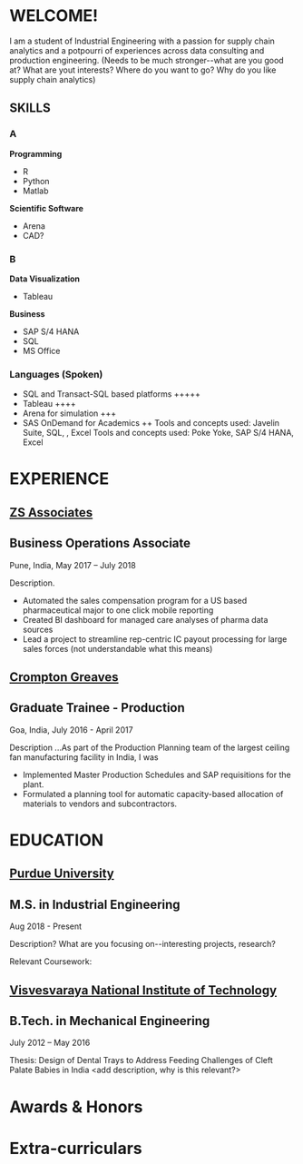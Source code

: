 # WELCOME!

I am a student of Industrial Engineering with a passion for supply chain analytics and a potpourri of experiences across data consulting and production engineering. (Needs to be much stronger--what are you good at? What are yout interests? Where do you want to go? Why do you like supply chain analytics)

<div class="begin-examples"></div>

## SKILLS

### A
**Programming**
 - R
 - Python
 - Matlab

**Scientific Software**
 - Arena
 - CAD?

### B
**Data Visualization**
 - Tableau

**Business**
 - SAP S/4 HANA
 - SQL
 - MS Office

<div class="end-examples"></div>


### Languages (Spoken)
- SQL and Transact-SQL based platforms +++++
- Tableau ++++
- Arena for simulation +++
- SAS OnDemand for Academics ++
Tools and concepts used: Javelin Suite, SQL, , Excel
Tools and concepts used: Poke Yoke, SAP S/4 HANA, Excel


# EXPERIENCE

## [ZS Associates](https://www.zs.com/)
## Business Operations Associate
Pune, India, May 2017 – July 2018

Description.
 - Automated the sales compensation program for a US based pharmaceutical major to one click mobile reporting
 - Created BI dashboard for managed care analyses of pharma data sources
 - Lead a project to streamline rep-centric IC payout processing for large sales forces (not understandable what this means)


## [Crompton Greaves](http://www.cgglobal.com/) 
## Graduate Trainee - Production
Goa, India, July 2016 - April 2017

Description ...As part of the Production Planning team of the largest ceiling fan manufacturing facility in India, I was 
 - Implemented Master Production Schedules and SAP requisitions for the plant.
 - Formulated a planning tool for automatic capacity-based allocation of materials to vendors and subcontractors.


# EDUCATION

## [Purdue University](https://www.purdue.edu/) 
## M.S. in Industrial Engineering

 Aug 2018 - Present
 
 Description? What are you focusing on--interesting projects, research?
 
 Relevant Coursework:

## [Visvesvaraya National Institute of Technology](https://en.wikipedia.org/wiki/Visvesvaraya_National_Institute_of_Technology)
## B.Tech. in Mechanical Engineering

July 2012 – May 2016

Thesis: Design of Dental Trays to Address Feeding Challenges of Cleft Palate Babies in India <add description, why is this relevant?>

# Awards & Honors


# Extra-curriculars

